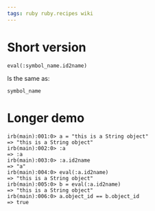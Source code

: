 ```yaml
---
tags: ruby ruby.recipes wiki
---
```


# Short version

    eval(:symbol_name.id2name)

Is the same as:

    symbol_name

# Longer demo

    irb(main):001:0> a = "this is a String object"
    => "this is a String object"
    irb(main):002:0> :a
    => :a
    irb(main):003:0> :a.id2name
    => "a"
    irb(main):004:0> eval(:a.id2name)
    => "this is a String object"
    irb(main):005:0> b = eval(:a.id2name)
    => "this is a String object"
    irb(main):006:0> a.object_id == b.object_id
    => true
